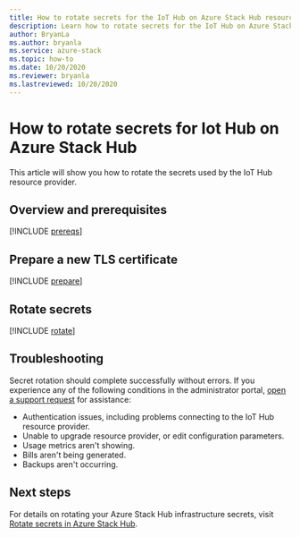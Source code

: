```yaml
---
title: How to rotate secrets for the IoT Hub on Azure Stack Hub resource provider
description: Learn how to rotate secrets for the IoT Hub on Azure Stack Hub resource provider
author: BryanLa
ms.author: bryanla
ms.service: azure-stack
ms.topic: how-to
ms.date: 10/20/2020
ms.reviewer: bryanla
ms.lastreviewed: 10/20/2020
---
```


# How to rotate secrets for Iot Hub on Azure Stack Hub

This article will show you how to rotate the secrets used by the IoT Hub resource provider.

## Overview and prerequisites

[!INCLUDE [prereqs](../includes/resource-provider-va-rotate-secrets-prereqs.md)]

## Prepare a new TLS certificate

[!INCLUDE [prepare](../includes/resource-provider-va-rotate-secrets-prepare.md)]

## Rotate secrets

[!INCLUDE [rotate](../includes/resource-provider-va-rotate-secrets-rotate.md)]

## Troubleshooting

Secret rotation should complete successfully without errors. If you experience any of the following conditions in the administrator portal, [open a support request](azure-stack-manage-basics.md#where-to-get-support) for assistance:

   - Authentication issues, including problems connecting to the IoT Hub resource provider.
   - Unable to upgrade resource provider, or edit configuration parameters.
   - Usage metrics aren't showing.
   - Bills aren't being generated.
   - Backups aren't occurring.

## Next steps

For details on rotating your Azure Stack Hub infrastructure secrets, visit [Rotate secrets in Azure Stack Hub](azure-stack-rotate-secrets.md).